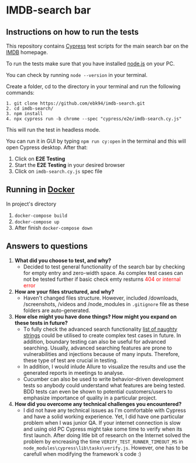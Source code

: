 # IMDB-search bar
## Instructions on how to run the tests
This repository contains [Cypress](https://www.cypress.io/) test scripts for the main search bar on the [IMDB](https://www.imdb.com/) homepage.

To run the tests make sure that you have installed [node.js](https://nodejs.org/en/) on your PC. 

You can check by running `node --version` in your terminal.

Create a folder, cd to the directory in your terminal and run the following commands:
```
1. git clone https://github.com/ebk94/imdb-search.git
2. cd imdb-search/
3. npm install
4. npx cypress run -b chrome --spec "cypress/e2e/imdb-search.cy.js"
```
This will run the test in headless mode. 

You can run it in GUI by typing `npm run cy:open` in the terminal and this will open Cypress desktop. After that:

1. Click on **E2E Testing**
2. Start the **E2E Testing** in your desired browser
3. Click on `imdb-search.cy.js` spec file

## Running in [Docker](https://docs.docker.com/desktop/)
In project's directory
1. `docker-compose build`
2. `docker-compose up`
3. After finish `docker-compose down` 

## Answers to questions
1. **What did you choose to test, and why?**
   - Decided to test general functionality of the search bar by checking for empty entry and zero-width space. As complex test cases can not be tested further if basic check emty resturns <font color="red">404 or internal error</font>
2. **How are your files structured, and why?**
     - Haven't changed files structure. However, included /downloads, /screenshots, /videos and /node_modules in `.gitignore` file as these folders are auto-generated.
3. **How else might you have done things? How might you expand on these tests in future?**
     - Тo fully check the advanced search functionality [list of naughty strings](https://github.com/minimaxir/big-list-of-naughty-strings) could be utilised to create complex test cases in future. In addition, boundary testing can also be useful for advanced searching. Usually, advanced searching features are prone to vulnerabilities and injections because of many inputs. Therefore, these type of test are crucial in testing.
     - In addition, I would inlude Allure to visualize the results and use the generated reports in meetings to analyse.
     - Cucumber can also be used to write behavior-driven development tests so anybody could understand what features are being tested. BDD tests can even be shown to potential customers/users to emphasize importance of quality in a particular project.
4. **How did you overcome any technical challenges you encountered?**
     - I did not have any technical issues as I'm comfortable with Cypress and have a solid working experience. Yet, I did have one particular problem when I was junior QA. If your internet connection is slow and using old PC Cypress might take some time to verify when its first launch. After doing litle bit of research on the Internet solved the problem by encreasing the time `VERIFY_TEST_RUNNER_TIMEOUT_MS` in `node_modules\cypress\lib\tasks\verify.js`. However, one has to be carefull when modifying the framework`s code :) 